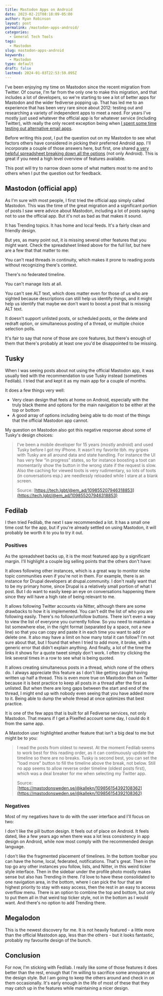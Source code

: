 ```yaml
---
title: Mastodon Apps on Android
date: 2023-02-21T08:18:09-05:00
author: Ryan Robinson
layout: post
permalink: /mastodon-apps-android/
categories:
  - General Tech Tools
tags:
  - Mastodon
slug: mastodon-apps-android
keywords:
  - Mastodon
type: default
draft: false
lastmod: 2024-01-03T22:53:59.095Z
---
```


I've been enjoying my time on Mastodon since the recent migration from Twitter. Of course, I'm far from the only one to make this migration, and that includes a lot of developers, so we're starting to see a lot of better apps for Mastodon and the wider fediverse popping up. That has led me to an experience that has been very rare since about 2012: testing out and researching a variety of independent apps to meet a need. For years I've mostly just used whatever the official app is for whatever service (including Twitter), with really the only recent exception being when [I spent some time testing out alternative email apps](/android-email-apps/).

Before writing this post, I put the question out on my Mastodon to see what factors others have considered in picking their preferred Android app. I'll incorporate a couple of those answers here, but first, one shared [a very helpful spreadsheet breaking down all the options](https://docs.google.com/spreadsheets/d/1De5KRwqMIdwEryfoeBLARgxF7QgKkeOQBCilKuIdAXE/edit?usp=drivesdk) (not only Android). This is great if you need a high level overview of features available.

This post will try to narrow down some of what matters most to me and to others when I put the question out for feedback.

## Mastodon (official app)

As I'm sure with most people, I first tried the official app simply called Mastodon. This was the time of the great migration and a significant portion of posts I saw were advice about Mastodon, including a lot of posts saying not to use the official app. But it's not as bad as that makes it sound.

It has Trending topics. It has home and local feeds. It's a fairly clean and friendly design.

But yes, as many point out, it is missing several other features that you might want. Check the spreadsheet linked above for the full list, but here are a few that that matter to me:

You can't read threads in continuity, which makes it prone to reading posts without recognizing there's context.

There's no federated timeline.

You can't manage lists at all.

You can't see ALT text, which does matter even for those of us who are sighted because descriptions can still help us identify things, and it might help us identify that maybe we don't want to boost a post that is missing ALT text.

It doesn't support unlisted posts, or scheduled posts, or the delete and redraft option, or simultaneous posting of a thread, or multiple choice selection polls.

It's fair to say that none of those are core features, but there's enough of them that there's probably at least one you'd be disappointed to be missing.

## Tusky

When I was seeing posts about not using the official Mastodon app, it was usually tied with the recommendation to use Tusky instead (sometimes Fedilab). I tried that and kept it as my main app for a couple of months.

It does a few things very well:

- Very clean design that feels at home on Android, especially with the truly black theme and options for the main navigation to be either at the top or bottom
- A good array of options including being able to do most of the things that the official Mastodon app cannot.


My question on Mastodon also got this negative response about some of Tusky's design choices:

> I’ve been a mobile developer for 15 years (mostly android) and used Tusky before I got my iPhone. It wasn’t my favorite tbh. my gripes with Tusky are all around data and state handling.
>For instance the UI has very few “in progress” states, so for instance boosting a toot can  momentarily show the button in the wrong state if the request is slow.
>Also the caching for viewed toots is very rudimentary, so lots of toots (in conversations esp.) are needlessly reloaded while I stare at a blank screen.
>
> Source: [https://tech.lgbt/@em_ad/109855207946318853](https://tech.lgbt/@em_ad/109855207946318853)


## Fedilab

I then tried Fedilab, the next I saw recommended a lot. It has a small one time cost for the app, but if you're already settled on using Mastodon, it will probably be worth it to you to try it out.

### Positives

As the spreadsheet backs up, it is the most featured app by a significant margin. I'll highlight a couple big selling points that the others don't have:

It allows following other instances, which is a great way to monitor niche topic communities even if you're not in them. For example, there is an instance for Drupal developers at drupal.community. I don't really want that to be my primary home, since Drupal is a relatively small portion of what I post. But I do want to easily keep an eye on conversations happening there since they will have a high rate of being relevant to me.

It allows following Twitter accounts via Nitter, although there are some drawbacks to how it is implemented. You can't edit the list of who you are following easily. There's no follow/unfollow buttons. There isn't even a way to view the list of everyone you currently follow. So you need to maintain a list somewhere else, in the right format (separated by a space, not a new line) so that you can copy and paste it in each time you want to add or delete one. It also may have a limit on how many total it can follow? I'm not sure about that, but I found that when I tried to add more, it broke, with a generic error that didn't explain anything. And finally, a lot of the time the links it shows for a quote tweet simply don't work. I often try clicking the link several times in a row to see what is being quoted.

It allows creating simultaneous posts in a thread, which none of the others do. I always appreciate this feature as I don't like getting caught having written up half a thread. This is even more true on Mastodon than on Twitter because it is best practice to keep all posts in a thread after the first as unlisted. But when there are long gaps between the start and end of the thread, I might end up with nobody even seeing that you have added more to it. Being able to dump the whole thread at once optimizes that best practice.

It is one of the few apps that is built for all Fediverse services, not only Mastodon. That means if I get a Pixelfed account some day, I could do it from the same app.

A Mastodon user highlighted another feature that isn't a big deal to me but might be to you:

> I read the posts from oldest to newest. At the moment Fedilab seems to work best for this reading order, as it can continuously update the timeline so there are no breaks.
Tusky is second best, you can set the "load more" button to fill the timeline above the break, not below.
Still no app seems to allow reverse order timeline (oldest posts first), which was a deal breaker for me when selecting my Twitter app.
>
> Source: [https://mastodonsweden.se/@kallekn/109856154392108362](https://mastodonsweden.se/@kallekn/109856154392108362)

### Negatives

Most of my negatives have to do with the user interface and I'll focus on two:

I don't like the pill button design. It feels out of place on Android. It feels dated, like a few years ago when there was a lot less consistency in app design on Android, while now most comply with the recommended design language.

I don't like the fragmented placement of timelines. In the bottom toolbar you can have the home, local, federated, notifications. That's great. Then in the top go any other instances you follow, lists, and Nitter, in this weird ticker style interface. Then in the sidebar under the profile photo mostly makes sense but also has Trending in there. I'd love to have these consolidated to one navigation area, in the bottom, where I can pick the four that are highest priority to stay with easy access, then the rest in an easy to access overflow menu. There is an option to combine the top and bottom, but only to put them all in that weird top ticker style, not in the bottom as I would want. And there's no option to add Trending there.

## Megalodon

This is the newest discovery for me. It is not heavily featured - a little more than the official Mastodon app, less than the others - but it looks fantastic, probably my favourite design of the bunch.

## Conclusion

For now, I'm sticking with Fedilab. I really like some of those features it does better than the rest, enough that I'm willing to sacrifice some annoyance at the design style. But I am going to keep the others around and check in on them occasionally. It's early enough in the life of most of these that they may catch up in the features while maintaining a nicer design.
